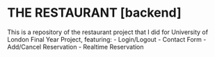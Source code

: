 # THE RESTAURANT [backend]

This is a repository of the restaurant project that I did for University of London Final Year Project, featuring: - Login/Logout - Contact Form - Add/Cancel Reservation - Realtime Reservation
